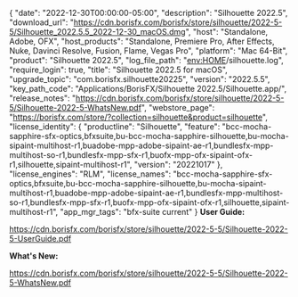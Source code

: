 {
  "date": "2022-12-30T00:00:00-05:00",
  "description": "Silhouette 2022.5",
  "download_url": "https://cdn.borisfx.com/borisfx/store/silhouette/2022-5-5/Silhouette_2022.5.5_2022-12-30_macOS.dmg",
  "host": "Standalone, Adobe, OFX",
  "host_products": "Standalone, Premiere Pro, After Effects, Nuke, Davinci Resolve, Fusion, Flame, Vegas Pro",
  "platform": "Mac 64-Bit",
  "product": "Silhouette 2022.5",
  "log_file_path": "<env:HOME>/silhouette.log",
  "require_login": true,
  "title": "Silhouette 2022.5 for macOS",
  "upgrade_topic": "com.borisfx.silhouette20225",
  "version": "2022.5.5",
  "key_path_code": "Applications/BorisFX/Silhouette 2022.5/Silhouette.app/",
  "release_notes": "https://cdn.borisfx.com/borisfx/store/silhouette/2022-5-5/Silhouette-2022-5-WhatsNew.pdf",
  "webstore_page": "https://borisfx.com/store/?collection=silhouette&product=silhouette",
  "license_identity": {
    "productline": "Silhouette",
    "feature": "bcc-mocha-sapphire-sfx-optics,bfxsuite,bu-bcc-mocha-sapphire-silhouette,bu-mocha-sipaint-multihost-r1,buadobe-mpp-adobe-sipaint-ae-r1,bundlesfx-mpp-multihost-so-r1,bundlesfx-mpp-sfx-r1,buofx-mpp-ofx-sipaint-ofx-r1,silhouette,sipaint-multihost-r1",
    "version": "20221017"
  },
  "license_engines": "RLM",
  "license_names": "bcc-mocha-sapphire-sfx-optics,bfxsuite,bu-bcc-mocha-sapphire-silhouette,bu-mocha-sipaint-multihost-r1,buadobe-mpp-adobe-sipaint-ae-r1,bundlesfx-mpp-multihost-so-r1,bundlesfx-mpp-sfx-r1,buofx-mpp-ofx-sipaint-ofx-r1,silhouette,sipaint-multihost-r1",
  "app_mgr_tags": "bfx-suite current"
}
**User Guide:**

https://cdn.borisfx.com/borisfx/store/silhouette/2022-5-5/Silhouette-2022-5-UserGuide.pdf

**What's New:**

https://cdn.borisfx.com/borisfx/store/silhouette/2022-5-5/Silhouette-2022-5-WhatsNew.pdf
